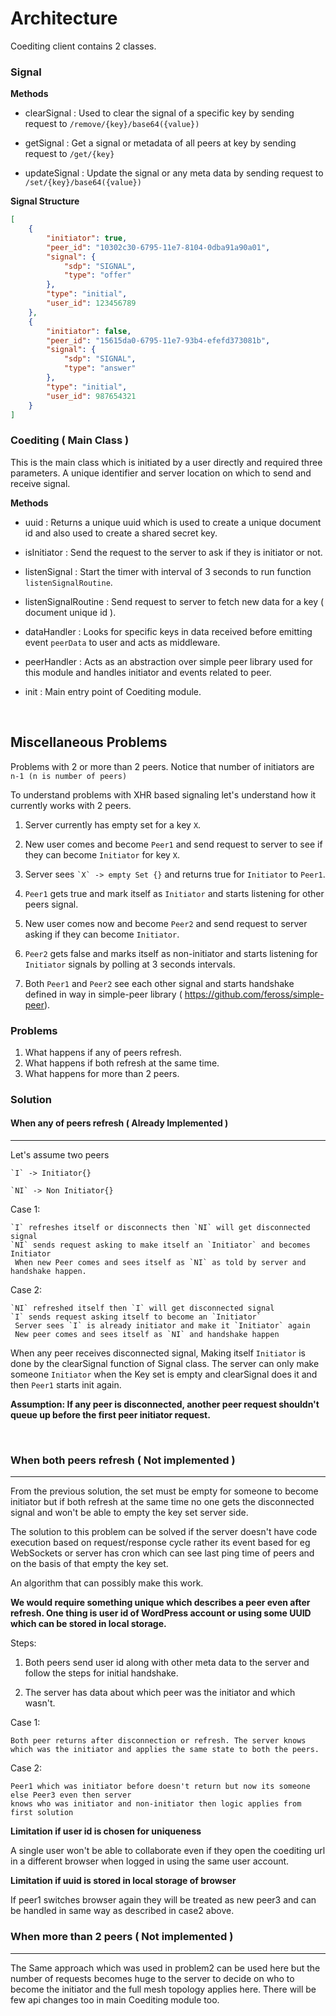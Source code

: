 # Architecture

Coediting client contains 2 classes.

### Signal

**Methods**

* clearSignal : Used to clear the signal of a specific key by sending request to `/remove/{key}/base64({value})`

* getSignal : Get a signal or metadata of all peers at key by sending request to `/get/{key}`

* updateSignal : Update the signal or any meta data by sending request to `/set/{key}/base64({value})`

**Signal Structure**
```json
[
	{
		"initiator": true,
		"peer_id": "10302c30-6795-11e7-8104-0dba91a90a01",
		"signal": {
			"sdp": "SIGNAL",
			"type": "offer"
		},
		"type": "initial",
		"user_id": 123456789
	},
	{
		"initiator": false,
		"peer_id": "15615da0-6795-11e7-93b4-efefd373081b",
		"signal": {
			"sdp": "SIGNAL",
			"type": "answer"
		},
		"type": "initial",
		"user_id": 987654321
	}
]
```

### Coediting ( Main Class )

This is the main class which is initiated by a user directly and required three parameters. A unique identifier and server location on which to send and receive signal.


 **Methods**
 
* uuid : Returns a unique uuid which is used to create a unique document id and also used to create a shared secret key.

* isInitiator : Send the request to the server to ask if they is initiator or not.

* listenSignal : Start the timer with interval of 3 seconds to run function `listenSignalRoutine`.

* listenSignalRoutine : Send request to server to fetch new data for a key ( document unique id ).

* dataHandler : Looks for specific keys in data received before emitting event `peerData` to user and acts as middleware.

* peerHandler : Acts as an abstraction over simple peer library used for this module and handles initiator and events related to peer.

* init : Main entry point of Coediting module.

<br>
 
## Miscellaneous Problems

Problems with 2 or more than 2 peers. Notice that number of initiators are `n-1 (n is number of peers)`

To understand problems with XHR based signaling let's understand how it currently works with 2 peers.

1. Server currently has empty set for a key `X`.

2. New user comes and become `Peer1` and send request to server to see if they can become `Initiator` for key `X`.

3. Server sees ``` `X` -> empty Set {} ``` and returns true for `Initiator` to `Peer1`.

4. `Peer1` gets true and mark itself as `Initiator` and starts listening for other peers signal.

5. New user comes now and become `Peer2` and send request to server asking if they can become `Initiator`.

6. `Peer2` gets false and marks itself as non-initiator and starts listening for `Initiator` signals by polling at 3 seconds intervals.

7. Both `Peer1` and `Peer2` see each other signal and starts handshake defined in way in simple-peer library ( https://github.com/feross/simple-peer).


### Problems
    
1. What happens if any of peers refresh.
2. What happens if both refresh at the same time.
3. What happens for more than 2 peers.

### Solution

#### When any of peers refresh ( Already Implemented )
---

Let's assume two peers

 ``` `I` -> Initiator{} ``` 

 ``` `NI` -> Non Initiator{} ```

Case 1:

    `I` refreshes itself or disconnects then `NI` will get disconnected signal
    `NI` sends request asking to make itself an `Initiator` and becomes Initiator
     When new Peer comes and sees itself as `NI` as told by server and handshake happen.
    
Case 2:
    
    `NI` refreshed itself then `I` will get disconnected signal
    `I` sends request asking itself to become an `Initiator`
     Server sees `I` is already initiator and make it `Initiator` again
     New peer comes and sees itself as `NI` and handshake happen
     
When any peer receives disconnected signal, Making itself `Initiator` is done by the clearSignal function of Signal class. The server can only make someone `Initiator` when the Key set is empty and clearSignal does it and then `Peer1` starts init again.

**Assumption: If any peer is disconnected, another peer request shouldn't queue up before the first peer initiator request.**

<br>


### When both peers refresh ( Not implemented )
---

From the previous solution, the set must be empty for someone to become initiator but if both refresh at the same time no one gets the disconnected signal and won't be able to empty the key set server side.

The solution to this problem can be solved if the server doesn't have code execution based on request/response cycle rather its event based for eg WebSockets or server has cron which can see last ping time of peers and on the basis of that empty the key set.

An algorithm that can possibly make this work. 

**We would require something unique which describes a peer even after refresh. One thing is user id of WordPress account or using some UUID which can be stored in local storage.**

Steps:

1. Both peers send user id along with other meta data to the server and follow the steps for initial handshake.

2. The server has data about which peer was the initiator and which wasn't.

Case 1:

    Both peer returns after disconnection or refresh. The server knows which was the initiator and applies the same state to both the peers.

Case 2:
    
    Peer1 which was initiator before doesn't return but now its someone else Peer3 even then server 
    knows who was initiator and non-initiator then logic applies from first solution
    
**Limitation if user id is chosen for uniqueness**

A single user won't be able to collaborate even if they open the coediting url in a different browser when logged in using the same user account.

**Limitation if uuid is stored in local storage of browser**

If peer1 switches browser again they will be treated as new peer3 and can be handled in same way as described in case2 above.


### When more than 2 peers ( Not implemented )
---

The Same approach which was used in problem2 can be used here but the number of requests becomes huge to the server to decide on who to become the initiator and the full mesh topology applies here. There will be few api changes too in main Coediting module too.
